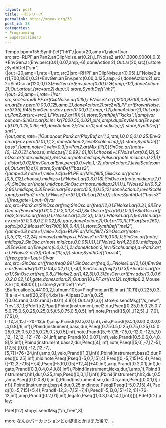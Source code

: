 ```yaml
---
layout: post
title: 一行シリーズ
permalink: http://moxus.org/38
post_id: 38
categories: 
- Programming
- SuperCollider3
---
```


Tempo.bpm=155;SynthDef("hh1",{|out=20,amp=1,rate=1|var src;src=RLPF.ar(Pan2.ar(ClipNoise.ar(0.2)),LFNoise2.ar(0.1,3000,9000),0.3)*EnvGen.ar(Env.perc(0.01,0.07,amp,-6),doneAction:2);Out.ar(20,src)}).store;SynthDef("snr",{|out=20,amp=1,rate=1,src,src2|src=RHPF.ar(ClipNoise.ar(0.05),LFNoise2.ar(1,700,800),0.3)*EnvGen.ar(Env.perc(0.00,0.125,amp,-3),doneAction:2);src2=SinOsc.ar(120,0,0.3)*EnvGen.ar(Env.perc(0.00,0.26,amp,-12),doneAction:2);Out.ar(out,(src+src2).dup);}).store;SynthDef("hh2",{|out=20,amp=1,rate=1|var src,src2;src=RLPF.ar(ClipNoise.ar(0.15),LFNoise2.ar(1,1200,9700),0.8)*EnvGen.ar(Env.perc(0.00,0.125,amp,2),doneAction:2);src2=RLPF.ar(BrownNoise.ar(0.35),945)*EnvGen.ar(Env.perc(0.00,0.2,amp,-12),doneAction:2);Out.ar(out,Pan2.ar(src+src2,LFNoise2.ar(1)));}).store;SynthDef("kicks",{|amp|var out;out=SinOsc.ar(XLine.kr(7020,50,0.02),pi/4,amp).dup*EnvGen.ar(Env.perc(0.03,0.25,0.65,-6),doneAction:2);Out.ar(0,out.softclip);}).store;SynthDef("snr1",{|out,amp,rate=1|Out.ar(out,Pan2.ar(PlayBuf.ar(1,3,rate,1.0,0.0,0),0.25)*EnvGen.ar(Env.perc(0.01,1,1,2),doneAction:2,levelScale:amp);)}).store;SynthDef("bass",{|amp,note=1,velo=0.3|a=Pan2.ar(Mix.fill(7,{SinOsc.ar((note+[0,-12,0,12].choose).midicps*([1,0.99,1.01,101].choose)+LFNoise1.ar(0.6,12),SinOsc.ar(note.midicps),SinOsc.ar(note.midicps,Pulse.ar(note.midicps,0.2)))}).distort,0.02)*EnvGen.ar(Env.perc(0.0,velo,1,-2),doneAction:2,levelScale:amp);Out.ar(10,a)}).store;SynthDef("bass2",{|amp=0.8,note=1,velo=0.4|a=RLPF.ar(Mix.fill(5,{SinOsc.ar((note+[0,5,7,12].choose).midicps+LFNoise1.ar(0.3,0.13),SinOsc.ar(note.midicps/2,0,4),SinOsc.ar((note).midicps,SinOsc.ar(note.midicps*2)))}),LFNoise2.kr(0.5,23,90).midicps,0.3)*EnvGen.ar(Env.perc(0.5,4,0.15,12),doneAction:2,levelScale:amp);a=Pan2.ar(a,LFNoise2.ar(0.1));Out.ar(20,a)}).store;SynthDef("bass3",{|freq,gate=1,out=0|var src;src=Pan2.ar(SinOsc.ar(freq,SinOsc.ar(freq/12,0,LFNoise1.ar(0.3,1,6))*EnvGen.ar(Env.adsr(0.01,0.2,0.2,0.1,3,-4)),SinOsc.ar(freq/16,0,0.3))+SinOsc.ar(freq*2,SinOsc.ar(freq,0,LFNoise2.ar(4,42,3)),0.3),LFNoise1.ar(2))*EnvGen.ar(Env.adsr(0.0,0.6,0.2,0.02,1,6),gate,doneAction:2);Out.ar(10,RLPF.ar((src*260).softclip*0.2,MouseY.kr(7000,10),0.4));}).store;SynthDef("mel2",{|amp=0.8,note=1,velo=0.4|a=RLPF.ar(Mix.fill(7,{SinOsc.ar((note+[0,5,7,12,-12,24].choose).midicps+LFNoise1.ar(0.6,0.03),0,SinOsc.ar((note).midicps*2,SinOsc.ar(note.midicps,0,0.05)))}),LFNoise2.kr(4,23,86).midicps,0.3)*EnvGen.ar(Env.perc(0.0,0.1,1,2),doneAction:2,levelScale:amp);a=Pan2.ar(a,LFNoise2.ar(3));Out.ar(10,a)}).store;SynthDef("bass4",{|freq,gate=1,out=0|var src;src=SinOsc.ar([freq,freq*0.99],SinOsc.ar(freq,0,LFNoise1.ar(2,1,6))*EnvGen.ar(Env.adsr(0.01,0.04,0.02,0.1,1,-4)),SinOsc.ar(freq*2,0,0.3))+SinOsc.ar(freq/17,SinOsc.ar(freq,0.8,LFNoise2.ar(1,42,3)),0.3)*EnvGen.ar(Env.adsr(0.0,0.6,0.2,0.02,1,6),gate,doneAction:2);Out.ar(10,LPF.ar((src*12).softclip*0.2,MouseX.kr(10,9800)));}).store;SynthDef("rev",{Buffer.alloc(s,44100,2,bufnum:10);a=PingPong.ar(10,In.ar([10,11]),0.225,0.3,1);a=a+In.ar([20,21]);4.do({a=AllpassC.ar(a,0.25,{[0.04.rand,0.02.rand]+0.01},4.8)});Out.ar(0,a)}).store;s.sendMsg("/s_new","rev",3,1,1);Pdef(tr2,Ppar([Pbind(instrument,mel2,dur,Pseq([0.25,0.5,0.25,0.75,0.75,0.5,0.25,0.25,0.5,0.5,0.75,0.5,0.5],inf),note,Prand([[5,0],,[12,5],,[-7,0],[7,5],0,[-12,5],15,]+76+12,inf),amp,Prand([0.15,0.1],inf),velo,Prand([0.5,1,0.8,1.2,0.6,0.4,0.8]/6,inf)),Pbind(instrument,bass,dur,Pseq([0.75,0.5,0.25,0.75,0.25,0.5,0.25,0.25,0.5,0.25,0.25,0.25,0.5],inf),note,Prand([5,-5,7,15,-7,5,0,-12,0,-12,5,7,0,12,-12,12,-12]+76+24,inf),amp,Prand([0.1,0.07],inf),velo,Prand([0.5,0.6,0.4,0.8]/2,inf)),Pbind(instrument,bass2,dur,Pseq([4],inf),note,Pseq([[5,0],-7,[7,-5],[12,5],[9,0],-12,[12,-7],[5,7]]+76+24,inf),amp,0.1,velo,Prand([1.3],inf)),Pbind(instrument,bass3,dur,Pseq([0.25],inf),midinote,Pseq([Pseq([-5,0,7,15],4),Pseq([0,-5,7,15]+5,4),Pseq([-12,3,-7,15]+7,4),Pseq([-5,10,0,15]+12,4)]+40,inf),amp,Prand([0.2,0.1],inf),legato,Prand([0.3,0.4,0.4,0.8],inf)),Pbind(instrument,kicks,dur,1,amp,1),Pbind(instrument,hh1,dur,0.25,amp,Pseq([0,0,1,1],inf)),Pbind(instrument,hh2,dur,0.5,amp,Pseq([0,0,0.8,0],inf)),Pbind(instrument,snr,dur,0.5,amp,Pseq([0,0,1,0],inf)),Pbind(instrument,bass4,dur,0.25,midinote,Pseq([Pseq([-5,0,7,15],4),Pseq([0,-5,7,15]+5,4),Prand([-12,3,-7,15]+7,4),Pseq([-5,10,0,15]+12,4)]+76-12,inf),amp,Prand([0.2,0.1],inf),legato,Pseq([1,0.3,0.4,1.4,1],inf))]));Pdef(tr2).play;

Pdef(tr2).stop;s.sendMsg("/n_free",3);


more
なんかパーカッションとか旋律とかはまた後で．．。